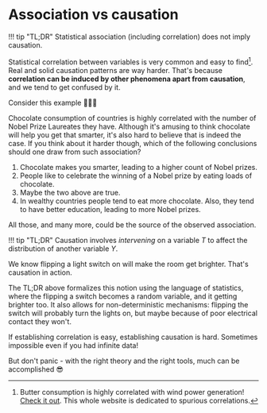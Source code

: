 # **Association vs causation**

!!! tip "TL;DR"
    Statistical association (including correlation) does not imply causation.

Statistical correlation between variables is very common and easy to find[^1]. Real and solid causation patterns are way harder. That's because **correlation can be induced by other phenomena apart from causation**, and we tend to get confused by it.

Consider this example :chocolate_bar::chocolate_bar::chocolate_bar:

Chocolate consumption of countries is highly correlated with the number of Nobel Prize Laureates they have. Although it's amusing to think chocolate will help you get that smarter, it's also hard to believe that is indeed the case. If you think about it harder though, which of the following conclusions should one draw from such association?

1. Chocolate makes you smarter, leading to a higher count of Nobel prizes.
2. People like to celebrate the winning of a Nobel prize by eating loads of chocolate.
3. Maybe the two above are true.
4. In wealthy countries people tend to eat more chocolate. Also, they tend to have better education, leading to more Nobel prizes.

All those, and many more, could be the source of the observed association.

!!! tip "TL;DR"
    Causation involves *intervening* on a variable $T$ to affect the distribution of another variable $Y$.

We know flipping a light switch on will make the room get brighter. That's causation in action.

The TL;DR above formalizes this notion using the language of statistics, where the flipping a switch becomes a random variable, and it getting brighter too. It also allows for non-deterministic mechanisms: flipping the switch will probably turn the lights on, but maybe because of poor electrical contact they won't.

If establishing correlation is easy, establishing causation is hard. Sometimes impossible even if you had infinite data!

But don't panic - with the right theory and the right tools, much can be accomplished :sunglasses:

[^1]: Butter consumption is highly correlated with wind power generation! [Check it out](https://www.tylervigen.com/spurious/correlation/2205_butter-consumption_correlates-with_wind-power-generated-in-united-states). This whole website is dedicated to spurious correlations.